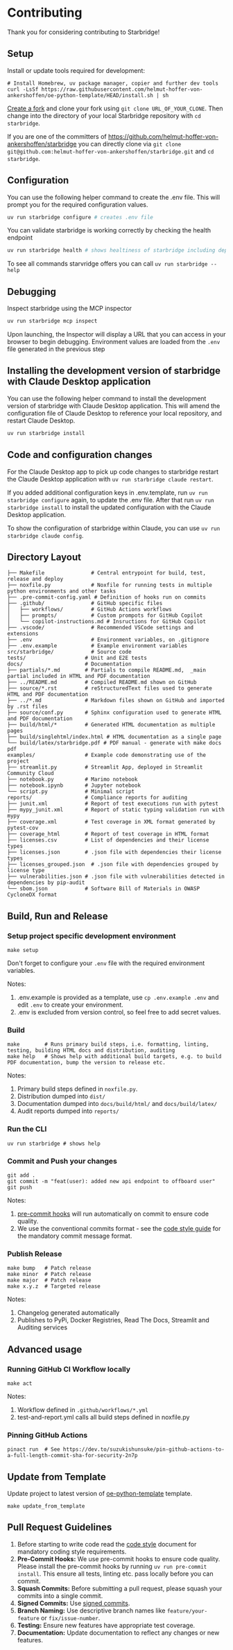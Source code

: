 # Contributing

Thank you for considering contributing to Starbridge!

## Setup

Install or update tools required for development:

```shell
# Install Homebrew, uv package manager, copier and further dev tools
curl -LsSf https://raw.githubusercontent.com/helmut-hoffer-von-ankershoffen/oe-python-template/HEAD/install.sh | sh
```

[Create a fork](https://github.com/helmut-hoffer-von-ankershoffen/starbridge/fork)
and clone your fork using `git clone URL_OF_YOUR_CLONE`. Then change into the
directory of your local Starbridge repository with `cd starbridge`.

If you are one of the committers of
https://github.com/helmut-hoffer-von-ankershoffen/starbridge you can directly
clone via
`git clone git@github.com:helmut-hoffer-von-ankershoffen/starbridge.git` and
`cd starbridge`.

## Configuration

You can use the following helper command to create the .env file. This will
prompt you for the required configuration values.

```bash
uv run starbridge configure # creates .env file
```

You can validate starbridge is working correctly by checking the health endpoint

```bash
uv run starbridge health # shows healtiness of starbridge including dependencies
```

To see all commands starvridge offers you can call `uv run starbridge --help`

## Debugging

Inspect starbridge using the MCP inspector

```bash
uv run starbridge mcp inspect
```

Upon launching, the Inspector will display a URL that you can access in your
browser to begin debugging. Environment values are loaded from the `.env` file
generated in the previous step

## Installing the development version of starbridge with Claude Desktop application

You can use the following helper command to install the development version of
starbridge with Claude Desktop application. This will amend the configuration
file of Claude Desktop to reference your local repository, and restart Claude
Desktop.

```bash
uv run starbridge install
```

## Code and configuration changes

For the Claude Desktop app to pick up code changes to starbridge restart the
Claude Desktop application with `uv run starbridge claude restart`.

If you added additional configuration keys in .env.template, run
`uv run starbridge configure` again, to update the .env file. After that run
`uv run starbridge install` to install the updated configuration with the Claude
Desktop application.

To show the configuration of starbridge within Claude, you can use
`uv run starbridge claude config`.

## Directory Layout

```
├── Makefile               # Central entrypoint for build, test, release and deploy
├── noxfile.py             # Noxfile for running tests in multiple python environments and other tasks
├── .pre-commit-config.yaml # Definition of hooks run on commits
├── .github/               # GitHub specific files
│   ├── workflows/         # GitHub Actions workflows
│   ├── prompts/           # Custom prompots for GitHub Copilot
│   └── copilot-instructions.md # Insructions for GitHub Copilot
├── .vscode/               # Recommended VSCode settings and extensions
├── .env                   # Environment variables, on .gitignore
├── .env.example           # Example environment variables
src/starbridge/            # Source code
tests/                   # Unit and E2E tests
docs/                    # Documentation
├── partials/*.md        # Partials to compile README.md,  _main partial included in HTML and PDF documentation
├── ../README.md         # Compiled README.md shown on GitHub
├── source/*.rst         # reStructuredText files used to generate HTML and PDF documentation
├── ../*.md              # Markdown files shown on GitHub and imported by .rst files
├── source/conf.py       # Sphinx configuration used to generate HTML and PDF documentation
├── build/html/*         # Generated HTML documentation as multiple pages
├── build/singlehtml/index.html # HTML documentation as a single page
└── build/latex/starbridge.pdf # PDF manual - generate with make docs pdf
examples/                # Example code demonstrating use of the project
├── streamlit.py         # Streamlit App, deployed in Streamlit Community Cloud
├── notebook.py          # Marimo notebook
├── notebook.ipynb       # Jupyter notebook
└── script.py            # Minimal script
reports/                 # Compliance reports for auditing
├── junit.xml            # Report of test executions run with pytest
├── mypy_junit.xml       # Report of static typing validation run with mypy
├── coverage.xml         # Test coverage in XML format generated by pytest-cov
├── coverage_html        # Report of test coverage in HTML format
├── licenses.csv         # List of dependencies and their license types
├── licenses.json        # .json file with dependencies their license types
├── licenses_grouped.json  # .json file with dependencies grouped by license type
├── vulnerabilities.json # .json file with vulnerabilities detected in dependencies by pip-audit
└── sbom.json            # Software Bill of Materials in OWASP CycloneDX format
```


## Build, Run and Release

### Setup project specific development environment

```shell
make setup
```

Don't forget to configure your `.env` file with the required environment
variables.

Notes:

1. .env.example is provided as a template, use `cp .env.example .env` and edit
   `.env` to create your environment.
2. .env is excluded from version control, so feel free to add secret values.

### Build

```shell
make        # Runs primary build steps, i.e. formatting, linting, testing, building HTML docs and distribution, auditing
make help   # Shows help with additional build targets, e.g. to build PDF documentation, bump the version to release etc.
```

Notes:

1. Primary build steps defined in `noxfile.py`.
2. Distribution dumped into `dist/`
3. Documentation dumped into `docs/build/html/` and `docs/build/latex/`
4. Audit reports dumped into `reports/`

### Run the CLI

```shell
uv run starbridge # shows help
```

### Commit and Push your changes

```shell
git add .
git commit -m "feat(user): added new api endpoint to offboard user"
git push
```

Notes:

1. [pre-commit hooks](https://pre-commit.com/) will run automatically on commit
   to ensure code quality.
2. We use the conventional commits format - see the
   [code style guide](CODE_STYLE.md) for the mandatory commit message format.

### Publish Release

```shell
make bump   # Patch release
make minor  # Patch release
make major  # Patch release
make x.y.z  # Targeted release
```

Notes:

1. Changelog generated automatically
2. Publishes to PyPi, Docker Registries, Read The Docs, Streamlit and Auditing
   services

## Advanced usage

### Running GitHub CI Workflow locally

```shell
make act
```

Notes:

1. Workflow defined in `.github/workflows/*.yml`
2. test-and-report.yml calls all build steps defined in noxfile.py

### Pinning GitHub Actions

```shell
pinact run  # See https://dev.to/suzukishunsuke/pin-github-actions-to-a-full-length-commit-sha-for-security-2n7p
```

## Update from Template

Update project to latest version of
[oe-python-template](https://github.com/helmut-hoffer-von-ankershoffen/oe-python-template)
template.

```shell
make update_from_template
```

## Pull Request Guidelines

1. Before starting to write code read the [code style](CODE_STYLE.md) document
   for mandatory coding style requirements.
2. **Pre-Commit Hooks:** We use pre-commit hooks to ensure code quality. Please
   install the pre-commit hooks by running `uv run pre-commit install`. This
   ensure all tests, linting etc. pass locally before you can commit.
3. **Squash Commits:** Before submitting a pull request, please squash your
   commits into a single commit.
4. **Signed Commits:** Use
   [signed commits](https://docs.github.com/en/authentication/managing-commit-signature-verification/signing-commits).
5. **Branch Naming:** Use descriptive branch names like `feature/your-feature`
   or `fix/issue-number`.
6. **Testing:** Ensure new features have appropriate test coverage.
7. **Documentation:** Update documentation to reflect any changes or new
   features.

